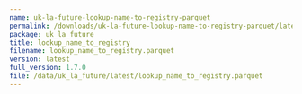 ```yaml
---
name: uk-la-future-lookup-name-to-registry-parquet
permalink: /downloads/uk-la-future-lookup-name-to-registry-parquet/latest
package: uk_la_future
title: lookup_name_to_registry
filename: lookup_name_to_registry.parquet
version: latest
full_version: 1.7.0
file: /data/uk_la_future/latest/lookup_name_to_registry.parquet
---
```

